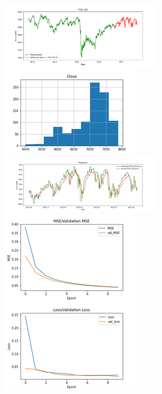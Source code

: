 ![](https://github.com/JordiCorbilla/stock-prediction-deep-neural-learning/raw/master/^FTSE_20220922_c35911dd7e19f13f4698dee48a99fe05/FTSE%20100_price.png)
![](https://github.com/JordiCorbilla/stock-prediction-deep-neural-learning/raw/master/^FTSE_20220922_c35911dd7e19f13f4698dee48a99fe05/FTSE%20100_hist.png)
![](https://github.com/JordiCorbilla/stock-prediction-deep-neural-learning/raw/master/^FTSE_20220922_c35911dd7e19f13f4698dee48a99fe05/FTSE%20100_prediction.png)
![](https://github.com/JordiCorbilla/stock-prediction-deep-neural-learning/raw/master/^FTSE_20220922_c35911dd7e19f13f4698dee48a99fe05/MSE.png)
![](https://github.com/JordiCorbilla/stock-prediction-deep-neural-learning/raw/master/^FTSE_20220922_c35911dd7e19f13f4698dee48a99fe05/loss.png)
